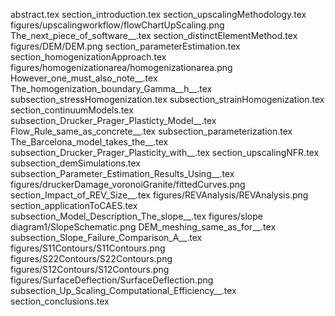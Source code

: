 abstract.tex
section_introduction.tex
section_upscalingMethodology.tex
figures/upscalingworkflow/flowChartUpScaling.png
The_next_piece_of_software__.tex
section_distinctElementMethod.tex
figures/DEM/DEM.png
section_parameterEstimation.tex
section_homogenizationApproach.tex
figures/homogenizationarea/homogenizationarea.png
However_one_must_also_note__.tex
The_homogenization_boundary_Gamma__h__.tex
subsection_stressHomogenization.tex
subsection_strainHomogenization.tex
section_continuumModels.tex
subsection_Drucker_Prager_Plasticty_Model__.tex
Flow_Rule_same_as_concrete__.tex
subsection_parameterization.tex
The_Barcelona_model_takes_the__.tex
subsection_Drucker_Prager_Plasticity_with__.tex
section_upscalingNFR.tex
subsection_demSimulations.tex
subsection_Parameter_Estimation_Results_Using__.tex
figures/druckerDamage_voronoiGranite/fittedCurves.png
section_Impact_of_REV_Size__.tex
figures/REVAnalysis/REVAnalysis.png
section_applicationToCAES.tex
subsection_Model_Description_The_slope__.tex
figures/slope diagram1/SlopeSchematic.png
DEM_meshing_same_as_for__.tex
subsection_Slope_Failure_Comparison_A__.tex
figures/S11Contours/S11Contours.png
figures/S22Contours/S22Contours.png
figures/S12Contours/S12Contours.png
figures/SurfaceDeflection/SurfaceDeflection.png
subsection_Up_Scaling_Computational_Efficiency__.tex
section_conclusions.tex
